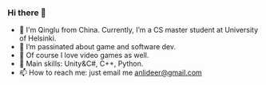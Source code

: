 ### Hi there 👋

- 🌱 I'm Qinglu from China. Currently, I’m a CS master student at University of Helsinki.
- 🔭 I’m passinated about game and software dev.
- 👻 Of course I love video games as well.
- 🤠 Main skills: Unity&C#, C++, Python.
- 📫 How to reach me: just email me anlideer@gmail.com


<!--
**anlideer/anlideer** is a ✨ _special_ ✨ repository because its `README.md` (this file) appears on your GitHub profile.

Here are some ideas to get you started:

- 🔭 I’m currently working on ...
- 🌱 I’m currently learning ...
- 👯 I’m looking to collaborate on ...
- 🤔 I’m looking for help with ...
- 💬 Ask me about ...
- 📫 How to reach me: ...
- 😄 Pronouns: ...
- ⚡ Fun fact: ...
-->
